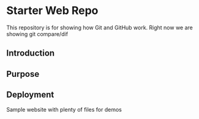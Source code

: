 # Starter Web Repo

This repository is for showing how Git and GitHub work.  Right now we are showing git compare/dif

## Introduction

## Purpose

## Deployment

Sample website with plenty of files for demos